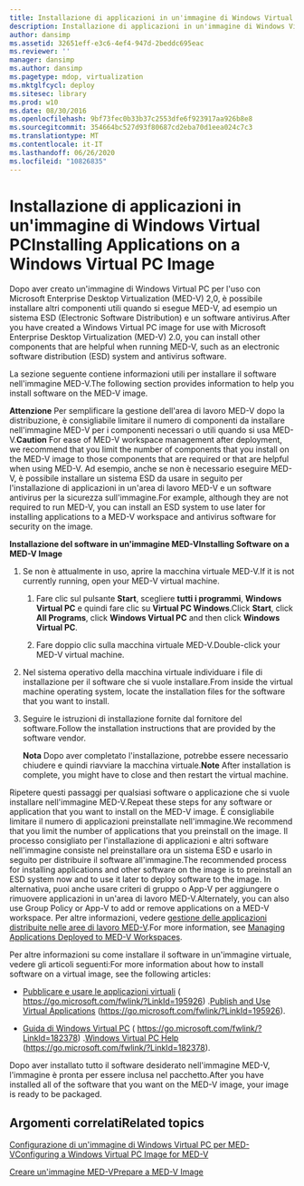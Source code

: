 ```yaml
---
title: Installazione di applicazioni in un'immagine di Windows Virtual PC
description: Installazione di applicazioni in un'immagine di Windows Virtual PC
author: dansimp
ms.assetid: 32651eff-e3c6-4ef4-947d-2beddc695eac
ms.reviewer: ''
manager: dansimp
ms.author: dansimp
ms.pagetype: mdop, virtualization
ms.mktglfcycl: deploy
ms.sitesec: library
ms.prod: w10
ms.date: 08/30/2016
ms.openlocfilehash: 9bf73fec0b33b37c2553dfe6f923917aa926b8e8
ms.sourcegitcommit: 354664bc527d93f80687cd2eba70d1eea024c7c3
ms.translationtype: MT
ms.contentlocale: it-IT
ms.lasthandoff: 06/26/2020
ms.locfileid: "10826835"
---
```

# <span data-ttu-id="891e2-103">Installazione di applicazioni in un'immagine di Windows Virtual PC</span><span class="sxs-lookup"><span data-stu-id="891e2-103">Installing Applications on a Windows Virtual PC Image</span></span>


<span data-ttu-id="891e2-104">Dopo aver creato un'immagine di Windows Virtual PC per l'uso con Microsoft Enterprise Desktop Virtualization (MED-V) 2,0, è possibile installare altri componenti utili quando si esegue MED-V, ad esempio un sistema ESD (Electronic Software Distribution) e un software antivirus.</span><span class="sxs-lookup"><span data-stu-id="891e2-104">After you have created a Windows Virtual PC image for use with Microsoft Enterprise Desktop Virtualization (MED-V) 2.0, you can install other components that are helpful when running MED-V, such as an electronic software distribution (ESD) system and antivirus software.</span></span>

<span data-ttu-id="891e2-105">La sezione seguente contiene informazioni utili per installare il software nell'immagine MED-V.</span><span class="sxs-lookup"><span data-stu-id="891e2-105">The following section provides information to help you install software on the MED-V image.</span></span>

<span data-ttu-id="891e2-106">**Attenzione**  Per semplificare la gestione dell'area di lavoro MED-V dopo la distribuzione, è consigliabile limitare il numero di componenti da installare nell'immagine MED-V per i componenti necessari o utili quando si usa MED-V.</span><span class="sxs-lookup"><span data-stu-id="891e2-106">**Caution** For ease of MED-V workspace management after deployment, we recommend that you limit the number of components that you install on the MED-V image to those components that are required or that are helpful when using MED-V.</span></span> <span data-ttu-id="891e2-107">Ad esempio, anche se non è necessario eseguire MED-V, è possibile installare un sistema ESD da usare in seguito per l'installazione di applicazioni in un'area di lavoro MED-V e un software antivirus per la sicurezza sull'immagine.</span><span class="sxs-lookup"><span data-stu-id="891e2-107">For example, although they are not required to run MED-V, you can install an ESD system to use later for installing applications to a MED-V workspace and antivirus software for security on the image.</span></span>

 

**<span data-ttu-id="891e2-108">Installazione del software in un'immagine MED-V</span><span class="sxs-lookup"><span data-stu-id="891e2-108">Installing Software on a MED-V Image</span></span>**

1.  <span data-ttu-id="891e2-109">Se non è attualmente in uso, aprire la macchina virtuale MED-V.</span><span class="sxs-lookup"><span data-stu-id="891e2-109">If it is not currently running, open your MED-V virtual machine.</span></span>

    1.  <span data-ttu-id="891e2-110">Fare clic sul pulsante **Start**, scegliere **tutti i programmi**, **Windows Virtual PC** e quindi fare clic su **Virtual PC Windows**.</span><span class="sxs-lookup"><span data-stu-id="891e2-110">Click **Start**, click **All Programs**, click **Windows Virtual PC** and then click **Windows Virtual PC**.</span></span>

    2.  <span data-ttu-id="891e2-111">Fare doppio clic sulla macchina virtuale MED-V.</span><span class="sxs-lookup"><span data-stu-id="891e2-111">Double-click your MED-V virtual machine.</span></span>

2.  <span data-ttu-id="891e2-112">Nel sistema operativo della macchina virtuale individuare i file di installazione per il software che si vuole installare.</span><span class="sxs-lookup"><span data-stu-id="891e2-112">From inside the virtual machine operating system, locate the installation files for the software that you want to install.</span></span>

3.  <span data-ttu-id="891e2-113">Seguire le istruzioni di installazione fornite dal fornitore del software.</span><span class="sxs-lookup"><span data-stu-id="891e2-113">Follow the installation instructions that are provided by the software vendor.</span></span>

    <span data-ttu-id="891e2-114">**Nota**  Dopo aver completato l'installazione, potrebbe essere necessario chiudere e quindi riavviare la macchina virtuale.</span><span class="sxs-lookup"><span data-stu-id="891e2-114">**Note** After installation is complete, you might have to close and then restart the virtual machine.</span></span>

     

<span data-ttu-id="891e2-115">Ripetere questi passaggi per qualsiasi software o applicazione che si vuole installare nell'immagine MED-V.</span><span class="sxs-lookup"><span data-stu-id="891e2-115">Repeat these steps for any software or application that you want to install on the MED-V image.</span></span> <span data-ttu-id="891e2-116">È consigliabile limitare il numero di applicazioni preinstallate nell'immagine.</span><span class="sxs-lookup"><span data-stu-id="891e2-116">We recommend that you limit the number of applications that you preinstall on the image.</span></span> <span data-ttu-id="891e2-117">Il processo consigliato per l'installazione di applicazioni e altri software nell'immagine consiste nel preinstallare ora un sistema ESD e usarlo in seguito per distribuire il software all'immagine.</span><span class="sxs-lookup"><span data-stu-id="891e2-117">The recommended process for installing applications and other software on the image is to preinstall an ESD system now and to use it later to deploy software to the image.</span></span> <span data-ttu-id="891e2-118">In alternativa, puoi anche usare criteri di gruppo o App-V per aggiungere o rimuovere applicazioni in un'area di lavoro MED-V.</span><span class="sxs-lookup"><span data-stu-id="891e2-118">Alternately, you can also use Group Policy or App-V to add or remove applications on a MED-V workspace.</span></span> <span data-ttu-id="891e2-119">Per altre informazioni, vedere [gestione delle applicazioni distribuite nelle aree di lavoro MED-V](managing-applications-deployed-to-med-v-workspaces.md).</span><span class="sxs-lookup"><span data-stu-id="891e2-119">For more information, see [Managing Applications Deployed to MED-V Workspaces](managing-applications-deployed-to-med-v-workspaces.md).</span></span>

<span data-ttu-id="891e2-120">Per altre informazioni su come installare il software in un'immagine virtuale, vedere gli articoli seguenti:</span><span class="sxs-lookup"><span data-stu-id="891e2-120">For more information about how to install software on a virtual image, see the following articles:</span></span>

-   <span data-ttu-id="891e2-121">[Pubblicare e usare le applicazioni virtuali](https://go.microsoft.com/fwlink/?LinkId=195926) ( https://go.microsoft.com/fwlink/?LinkId=195926) .</span><span class="sxs-lookup"><span data-stu-id="891e2-121">[Publish and Use Virtual Applications](https://go.microsoft.com/fwlink/?LinkId=195926) (https://go.microsoft.com/fwlink/?LinkId=195926).</span></span>

-   <span data-ttu-id="891e2-122">[Guida di Windows Virtual PC](https://go.microsoft.com/fwlink/?LinkId=182378) ( https://go.microsoft.com/fwlink/?LinkId=182378) .</span><span class="sxs-lookup"><span data-stu-id="891e2-122">[Windows Virtual PC Help](https://go.microsoft.com/fwlink/?LinkId=182378) (https://go.microsoft.com/fwlink/?LinkId=182378).</span></span>

<span data-ttu-id="891e2-123">Dopo aver installato tutto il software desiderato nell'immagine MED-V, l'immagine è pronta per essere inclusa nel pacchetto.</span><span class="sxs-lookup"><span data-stu-id="891e2-123">After you have installed all of the software that you want on the MED-V image, your image is ready to be packaged.</span></span>

## <span data-ttu-id="891e2-124">Argomenti correlati</span><span class="sxs-lookup"><span data-stu-id="891e2-124">Related topics</span></span>


[<span data-ttu-id="891e2-125">Configurazione di un'immagine di Windows Virtual PC per MED-V</span><span class="sxs-lookup"><span data-stu-id="891e2-125">Configuring a Windows Virtual PC Image for MED-V</span></span>](configuring-a-windows-virtual-pc-image-for-med-v.md)

[<span data-ttu-id="891e2-126">Creare un'immagine MED-V</span><span class="sxs-lookup"><span data-stu-id="891e2-126">Prepare a MED-V Image</span></span>](prepare-a-med-v-image.md)

 

 





